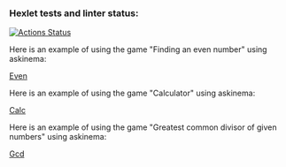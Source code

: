 ### Hexlet tests and linter status:
[![Actions Status](https://github.com/Labauri/frontend-project-44/actions/workflows/hexlet-check.yml/badge.svg)](https://github.com/Labauri/frontend-project-44/actions)

Here is an example of using the game "Finding an even number" using askinema:

[Even](https://asciinema.org/a/HjGQT9kGE1m5nNzqqGydrCjWz)

Here is an example of using the game "Calculator" using askinema:

[Calc](https://asciinema.org/a/EXVgRpz9J5mPU7b1Stlp5JzJj)

Here is an example of using the game "Greatest common divisor of given numbers" using askinema:

[Gcd](https://asciinema.org/a/754WLdfzC2d0lxsn3KwO9zvL0)
